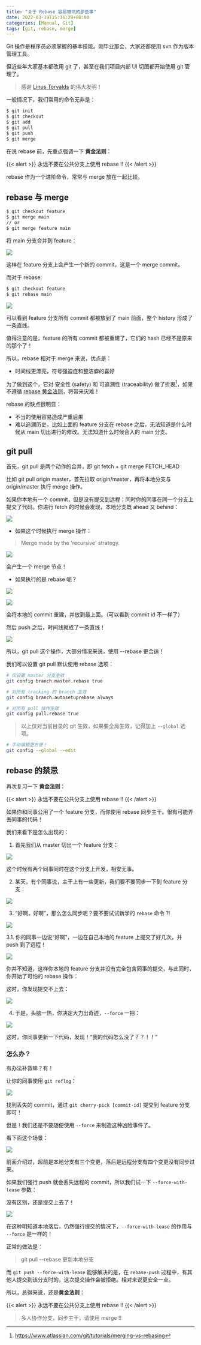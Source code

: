 ```yaml
---
title: "关于 Rebase 容易被坑的那些事"
date: 2022-03-19T15:16:29+08:00
categories: [Manual, Git]
tags: [git, rebase, merge]
---
```


Git 操作是程序员必须掌握的基本技能。刚毕业那会，大家还都使用 svn 作为版本管理工具。

但近些年大家基本都改用 git 了，甚至在我们项目内部 UI 切图都开始使用 git 管理了。

<!--more-->

> 感谢 [Linus Torvalds](https://en.wikipedia.org/wiki/Linus_Torvalds) 的伟大发明！

一般情况下，我们常用的命令无非是：

```bash
$ git init
$ git checkout 
$ git add
$ git pull
$ git push
$ git merge
```

在说 rebase 前，先重点强调一下 **黄金法则**：

{{< alert >}}
永远不要在公共分支上使用 rebase !!
{{< /alert >}}

rebase 作为一个进阶命令，常常与 merge 放在一起比较。

## rebase 与 merge

```bash
$ git checkout feature
$ git merge main
// or
$ git merge feature main
```

将 main 分支合并到 feature：

![](https://ryder-1252249141.cos.ap-shanghai.myqcloud.com/uPic/2022-03-21-ZUkpmx.png)

这样在 feature 分支上会产生一个新的 commit，这是一个 merge commit。

而对于 rebase:

```bash
$ git checkout feature 
$ git rebase main
```

![](https://ryder-1252249141.cos.ap-shanghai.myqcloud.com/uPic/2022-03-21-tiBfqE.png)

可以看到 feature 分支所有 commit 都被放到了 main 前面，整个 history 形成了一条直线。

值得注意的是，feature 的所有 commit 都被重建了，它们的 hash 已经不是原来的那个了！

所以，rebase 相对于 merge 来说，优点是：

* 时间线更漂亮，符号强迫症和整洁癖的喜好

为了做到这个，它对 安全性 (safety) 和 可追溯性 (traceability) 做了折衷[^1]，如果不遵循 [rebase 黄金法则](https://www.atlassian.com/git/tutorials/merging-vs-rebasing#the-golden-rule-of-rebasing)，将带来灾难！

rebase 的缺点很明显：

* 不当的使用容易造成严重后果
* 难以追溯历史，比如上面的 feature 分支在 rebase 之后，无法知道是什么时候从 main 切出进行的修改。无法知道什么时候合入的 main 分支。

## git pull

首先，git pull 是两个动作的合并，即 git fetch + git merge FETCH_HEAD

比如 git pull origin master，首先拉取 origin/master，再将本地分支与 origin/master 执行 merge 操作。

如果你本地有一个 commit，但是没有提交到远程；同时你的同事在同一个分支上提交了代码。你进行 fetch 的时候会发现，本地分支既 ahead 又 behind：

![](https://ryder-1252249141.cos.ap-shanghai.myqcloud.com/uPic/2022-03-21-JbTiR1.png)

* 如果这个时候执行 merge 操作：

> Merge made by the 'recursive' strategy.

![](https://ryder-1252249141.cos.ap-shanghai.myqcloud.com/uPic/2022-03-21-zMKyn3.png)

会产生一个 merge 节点！

* 如果执行的是 rebase 呢？

![](https://ryder-1252249141.cos.ap-shanghai.myqcloud.com/uPic/2022-03-21-HO9IfP.png)

![](https://ryder-1252249141.cos.ap-shanghai.myqcloud.com/uPic/2022-03-21-IiZCmQ.png)

会将本地的 commit 重建，并放到最上面。（可以看到 commit id 不一样了）

然后 push 之后，时间线就成了一条直线！

![](https://ryder-1252249141.cos.ap-shanghai.myqcloud.com/uPic/2022-03-21-p74J3h.png)

所以，git pull 这个操作，大部分情况来说，使用 --rebase 更合适！

我们可以设置 git pull 默认使用 rebase 选项：

```bash
# 仅设置 master 分支生效
git config branch.master.rebase true

# 对所有 tracking 的 branch 生效
git config branch.autosetuprebase always

# 对所有 pull 操作生效
git config pull.rebase true
```

> 以上仅对当前目录的 git 生效，如果要全局生效，记得加上 `--global` 选项。

```bash
# 手动编辑更方便！
git config --global --edit
```

## rebase 的禁忌

再次复习一下 **黄金法则**：

{{< alert >}}
永远不要在公共分支上使用 rebase !!
{{< /alert >}}

如果你和同事公用了一个 feature 分支，而你使用 rebase 同步主干。很有可能弄丢同事的代码！

我们来看下是怎么出现的：

1. 首先我们从 master 切出一个 feature 分支：

![](https://ryder-1252249141.cos.ap-shanghai.myqcloud.com/uPic/2022-03-21-MFAPD6.png)

这个时候有两个同事同时在这个分支上开发，相安无事。

2. 某天，有个同事说，主干上有一些更新，我们要不要同步一下到 feature 分支：

![](https://ryder-1252249141.cos.ap-shanghai.myqcloud.com/uPic/2022-03-21-GNzNkg.png)

3. “好啊，好啊”，那么怎么同步呢？要不要试试新学的 `rebase` 命令 ?!

![](https://ryder-1252249141.cos.ap-shanghai.myqcloud.com/uPic/2022-03-21-f059b760-97b9-4ecf-b9e5-b0cb9da444fd.jpg)

3.1. 你的同事一边说“好啊”，一边在自己本地的 feature 上提交了好几次，并 push 到了远程！

![](https://ryder-1252249141.cos.ap-shanghai.myqcloud.com/uPic/2022-03-21-w0g8ep.png)

你并不知道，这样你本地的 feature 分支并没有完全包含同事的提交，与此同时，你开始了可怕的 rebase 操作：

这时，你发现提交不上去：

![](https://ryder-1252249141.cos.ap-shanghai.myqcloud.com/uPic/2022-03-21-01S6Nb.png)

4. 于是，头脑一热，你决定大力出奇迹，`--force` 一把：

![](https://ryder-1252249141.cos.ap-shanghai.myqcloud.com/uPic/2022-03-21-AbX7Kd.png)

这时，你同事更新一下代码，发现！“我的代码怎么没了？？！！”

### 怎么办？

有办法补救嘛？有！

让你的同事使用 `git reflog`：

![](https://ryder-1252249141.cos.ap-shanghai.myqcloud.com/uPic/2022-03-21-gIu5YZ.png)

找到丢失的 commit，通过 `git cherry-pick [commit-id]` 提交到 feature 分支即可！

但是！我们还是不要随便使用 `--force` 来制造这种凶险事件了。

看下面这个场景：

![](https://ryder-1252249141.cos.ap-shanghai.myqcloud.com/uPic/2022-03-21-90mrdW.png)

前面介绍过，超前是本地分支有三个变更，落后是远程分支有四个变更没有同步过来。

如果我们强行 push 就会丢失远程的 commit，所以我们试一下 `--force-with-lease` 参数：

没有区别，还是提交上去了！

![](https://ryder-1252249141.cos.ap-shanghai.myqcloud.com/uPic/2022-03-21-BWneVQ.png)

在这种明知道本地落后，仍然强行提交的情况下，`--force-with-lease` 的作用与 `--force` 是一样的！

正常的做法是：

> git pull --rebase 更新本地分支

而 `git push --force-with-lease` 能够解决的是，在 `rebase-push` 过程中，有其他人提交到该分支时的，这次提交操作会被拒绝。相对来说更安全一点。

所以，总得来说，还是**黄金法则**：

{{< alert >}}
永远不要在公共分支上使用 rebase !!
{{< /alert >}}

> 多人协作分支，同步主干，请使用 merge !!


[^1]:https://www.atlassian.com/git/tutorials/merging-vs-rebasing
[^2]:https://git-scm.com/book/en/v2/Git-Branching-Rebasing
[^3]:https://git-scm.com/book/zh/v2/Git-%E5%88%86%E6%94%AF-%E5%8F%98%E5%9F%BA
